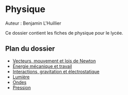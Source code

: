 # Physique

Auteur : Benjamin L'Huillier

Ce dossier contient les fiches de physique pour le lycée.


## Plan du dossier

- [Vecteurs, mouvement et lois de Newton](./Premiere/Vecteurs_mouvement_Newton.pdf)
- [Énergie mécanique et travail](./Premiere/Energie_Mecanique_Travail.pdf)
- [Interactions, gravitation et électrostatique](./Premiere/Interactions_Gravitation_Electrostatique.pdf)
- [Lumière](./Premiere/Lumiere.pdf)
- [Ondes](./Premiere/Ondes.pdf)
- [Pression](./Premiere/Pression.pdf)

